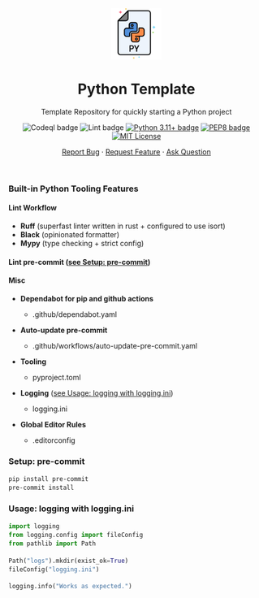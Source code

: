 <div align="center">
    <img height=100 src="https://github.com/seyLu/python-template/blob/main/static/icons/python.png" alt="Python Template Icon">
    <h1>Python Template</h1>
    <p>Template Repository for quickly starting a Python project</p>
    <img src="https://github.com/seyLu/python-template/actions/workflows/codeql.yaml/badge.svg" alt="Codeql badge">
    <img src="https://github.com/seyLu/python-template/actions/workflows/lint.yaml/badge.svg" alt="Lint badge">
    <a href="https://www.python.org/"><img src="https://img.shields.io/badge/python-3.11+-blue" alt="Python 3.11+ badge"></a>
    <a href="https://peps.python.org/pep-0008/"><img src="https://img.shields.io/badge/code%20style-pep8-orange.svg" alt="PEP8 badge"></a>
    <a href="https://github.com/seyLu/python-template/blob/main/LICENSE"><img src="https://img.shields.io/github/license/seyLu/python-template.svg" alt="MIT License"></a>
    <br>
    <p>
        <a href="https://github.com/seyLu/python-template/issues/new">Report Bug</a>
        ·
        <a href="https://github.com/seyLu/python-template/issues/new">Request Feature</a>
        ·
        <a href="https://github.com/seyLu/python-template/discussions">Ask Question</a>
    </p>
</div>

<br>

### Built-in Python Tooling Features

#### Lint Workflow

- **Ruff** (superfast linter written in rust + configured to use isort)
- **Black** (opinionated formatter)
- **Mypy** (type checking + strict config)

#### Lint pre-commit ([see Setup: pre-commit](#setup-pre-commit))

#### Misc

- **Dependabot for pip and github actions**
    * .github/dependabot.yaml
- **Auto-update pre-commit**
    *  .github/workflows/auto-update-pre-commit.yaml
- **Tooling**
    * pyproject.toml

- **Logging** ([see Usage: logging with logging.ini](#usage-logging-with-loggingini))
    * logging.ini
- **Global Editor Rules**
    * .editorconfig

### Setup: pre-commit

```bash
pip install pre-commit
pre-commit install
```

### Usage: logging with logging.ini

```python
import logging
from logging.config import fileConfig
from pathlib import Path

Path("logs").mkdir(exist_ok=True)
fileConfig("logging.ini")

logging.info("Works as expected.")
```

